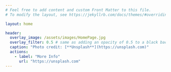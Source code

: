 ```yaml
---
# Feel free to add content and custom Front Matter to this file.
# To modify the layout, see https://jekyllrb.com/docs/themes/#overriding-theme-defaults

layout: home 

header:
  overlay_image: /assets/images/HomePage.jpg
  overlay_filter: 0.5 # same as adding an opacity of 0.5 to a black background
  caption: "Photo credit: [**Unsplash**](https://unsplash.com)"
  actions:
    - label: "More Info"
      url: "https://unsplash.com"
---
```

